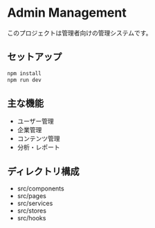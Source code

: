 # Admin Management

このプロジェクトは管理者向けの管理システムです。

## セットアップ

```sh
npm install
npm run dev
```

## 主な機能
- ユーザー管理
- 企業管理
- コンテンツ管理
- 分析・レポート

## ディレクトリ構成
- src/components
- src/pages
- src/services
- src/stores
- src/hooks 